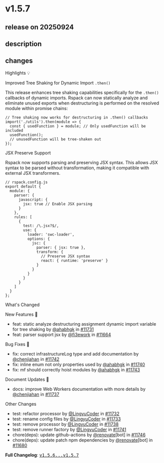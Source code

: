 # v1.5.7

## release on 20250924
## description
## changes
Highlights 💡

Improved Tree Shaking for Dynamic Import <code>.then()</code>

This release enhances tree shaking capabilities specifically for the <code>.then()</code> callbacks of dynamic imports. Rspack can now statically analyze and eliminate unused exports when destructuring is performed on the resolved module within promise chains:

    // Tree shaking now works for destructuring in .then() callbacks
    import('./utils').then(module => {
      const { usedFunction } = module; // Only usedFunction will be included
      usedFunction();
      // unusedFunction will be tree-shaken out
    });

JSX Preserve Support

Rspack now supports parsing and preserving JSX syntax. This allows JSX syntax to be parsed without transformation, making it compatible with external JSX transformers.

    // rspack.config.js
    export default {
      module: {
        parser: {
          javascript: {
            jsx: true // Enable JSX parsing
          }
        },
        rules: [
          {
            test: /\.jsx?$/,
            use: {
              loader: 'swc-loader',
              options: {
                jsc: {
                  parser: { jsx: true },
                  transform: {
                    // Preserve JSX syntax
                    react: { runtime: 'preserve' }
                  }
                }
              }
            }
          }
        ]
      }
    };

What's Changed

New Features 🎉

* feat: static analyze destructuring assignment dynamic import variable for tree shaking by <a class="user-mention notranslate" data-hovercard-type="user" data-hovercard-url="/users/ahabhgk/hovercard" data-octo-click="hovercard-link-click" data-octo-dimensions="link_type:self" href="https://github.com/ahabhgk">@ahabhgk</a> in <a class="issue-link js-issue-link" data-error-text="Failed to load title" data-id="3439996101" data-permission-text="Title is private" data-url="https://github.com/web-infra-dev/rspack/issues/11731" data-hovercard-type="pull_request" data-hovercard-url="/web-infra-dev/rspack/pull/11731/hovercard" href="https://github.com/web-infra-dev/rspack/pull/11731">#11731</a>
* feat: parser support jsx by <a class="user-mention notranslate" data-hovercard-type="user" data-hovercard-url="/users/fi3ework/hovercard" data-octo-click="hovercard-link-click" data-octo-dimensions="link_type:self" href="https://github.com/fi3ework">@fi3ework</a> in <a class="issue-link js-issue-link" data-error-text="Failed to load title" data-id="3417769771" data-permission-text="Title is private" data-url="https://github.com/web-infra-dev/rspack/issues/11664" data-hovercard-type="pull_request" data-hovercard-url="/web-infra-dev/rspack/pull/11664/hovercard" href="https://github.com/web-infra-dev/rspack/pull/11664">#11664</a>

Bug Fixes 🐞

* fix: correct infrastructureLog type and add documentation by <a class="user-mention notranslate" data-hovercard-type="user" data-hovercard-url="/users/chenjiahan/hovercard" data-octo-click="hovercard-link-click" data-octo-dimensions="link_type:self" href="https://github.com/chenjiahan">@chenjiahan</a> in <a class="issue-link js-issue-link" data-error-text="Failed to load title" data-id="3444757851" data-permission-text="Title is private" data-url="https://github.com/web-infra-dev/rspack/issues/11742" data-hovercard-type="pull_request" data-hovercard-url="/web-infra-dev/rspack/pull/11742/hovercard" href="https://github.com/web-infra-dev/rspack/pull/11742">#11742</a>
* fix: inline enum not only properties used by <a class="user-mention notranslate" data-hovercard-type="user" data-hovercard-url="/users/ahabhgk/hovercard" data-octo-click="hovercard-link-click" data-octo-dimensions="link_type:self" href="https://github.com/ahabhgk">@ahabhgk</a> in <a class="issue-link js-issue-link" data-error-text="Failed to load title" data-id="3444642964" data-permission-text="Title is private" data-url="https://github.com/web-infra-dev/rspack/issues/11740" data-hovercard-type="pull_request" data-hovercard-url="/web-infra-dev/rspack/pull/11740/hovercard" href="https://github.com/web-infra-dev/rspack/pull/11740">#11740</a>
* fix: mf should correctly hoist modules by <a class="user-mention notranslate" data-hovercard-type="user" data-hovercard-url="/users/ahabhgk/hovercard" data-octo-click="hovercard-link-click" data-octo-dimensions="link_type:self" href="https://github.com/ahabhgk">@ahabhgk</a> in <a class="issue-link js-issue-link" data-error-text="Failed to load title" data-id="3445260690" data-permission-text="Title is private" data-url="https://github.com/web-infra-dev/rspack/issues/11743" data-hovercard-type="pull_request" data-hovercard-url="/web-infra-dev/rspack/pull/11743/hovercard" href="https://github.com/web-infra-dev/rspack/pull/11743">#11743</a>

Document Updates 📖

* docs: improve Web Workers documentation with more details by <a class="user-mention notranslate" data-hovercard-type="user" data-hovercard-url="/users/chenjiahan/hovercard" data-octo-click="hovercard-link-click" data-octo-dimensions="link_type:self" href="https://github.com/chenjiahan">@chenjiahan</a> in <a class="issue-link js-issue-link" data-error-text="Failed to load title" data-id="3443530052" data-permission-text="Title is private" data-url="https://github.com/web-infra-dev/rspack/issues/11737" data-hovercard-type="pull_request" data-hovercard-url="/web-infra-dev/rspack/pull/11737/hovercard" href="https://github.com/web-infra-dev/rspack/pull/11737">#11737</a>

Other Changes

* test: refactor processor by <a class="user-mention notranslate" data-hovercard-type="user" data-hovercard-url="/users/LingyuCoder/hovercard" data-octo-click="hovercard-link-click" data-octo-dimensions="link_type:self" href="https://github.com/LingyuCoder">@LingyuCoder</a> in <a class="issue-link js-issue-link" data-error-text="Failed to load title" data-id="3440065771" data-permission-text="Title is private" data-url="https://github.com/web-infra-dev/rspack/issues/11732" data-hovercard-type="pull_request" data-hovercard-url="/web-infra-dev/rspack/pull/11732/hovercard" href="https://github.com/web-infra-dev/rspack/pull/11732">#11732</a>
* test: rename config files by <a class="user-mention notranslate" data-hovercard-type="user" data-hovercard-url="/users/LingyuCoder/hovercard" data-octo-click="hovercard-link-click" data-octo-dimensions="link_type:self" href="https://github.com/LingyuCoder">@LingyuCoder</a> in <a class="issue-link js-issue-link" data-error-text="Failed to load title" data-id="3440247495" data-permission-text="Title is private" data-url="https://github.com/web-infra-dev/rspack/issues/11733" data-hovercard-type="pull_request" data-hovercard-url="/web-infra-dev/rspack/pull/11733/hovercard" href="https://github.com/web-infra-dev/rspack/pull/11733">#11733</a>
* test: remove processor by <a class="user-mention notranslate" data-hovercard-type="user" data-hovercard-url="/users/LingyuCoder/hovercard" data-octo-click="hovercard-link-click" data-octo-dimensions="link_type:self" href="https://github.com/LingyuCoder">@LingyuCoder</a> in <a class="issue-link js-issue-link" data-error-text="Failed to load title" data-id="3444068705" data-permission-text="Title is private" data-url="https://github.com/web-infra-dev/rspack/issues/11738" data-hovercard-type="pull_request" data-hovercard-url="/web-infra-dev/rspack/pull/11738/hovercard" href="https://github.com/web-infra-dev/rspack/pull/11738">#11738</a>
* test: remove runner factory by <a class="user-mention notranslate" data-hovercard-type="user" data-hovercard-url="/users/LingyuCoder/hovercard" data-octo-click="hovercard-link-click" data-octo-dimensions="link_type:self" href="https://github.com/LingyuCoder">@LingyuCoder</a> in <a class="issue-link js-issue-link" data-error-text="Failed to load title" data-id="3444676439" data-permission-text="Title is private" data-url="https://github.com/web-infra-dev/rspack/issues/11741" data-hovercard-type="pull_request" data-hovercard-url="/web-infra-dev/rspack/pull/11741/hovercard" href="https://github.com/web-infra-dev/rspack/pull/11741">#11741</a>
* chore(deps): update github-actions by <a class="user-mention notranslate" data-hovercard-type="user" data-hovercard-url="/users/renovate/hovercard" data-octo-click="hovercard-link-click" data-octo-dimensions="link_type:self" href="https://github.com/renovate">@renovate</a>[bot] in <a class="issue-link js-issue-link" data-error-text="Failed to load title" data-id="3446075102" data-permission-text="Title is private" data-url="https://github.com/web-infra-dev/rspack/issues/11746" data-hovercard-type="pull_request" data-hovercard-url="/web-infra-dev/rspack/pull/11746/hovercard" href="https://github.com/web-infra-dev/rspack/pull/11746">#11746</a>
* chore(deps): update patch npm dependencies by <a class="user-mention notranslate" data-hovercard-type="user" data-hovercard-url="/users/renovate/hovercard" data-octo-click="hovercard-link-click" data-octo-dimensions="link_type:self" href="https://github.com/renovate">@renovate</a>[bot] in <a class="issue-link js-issue-link" data-error-text="Failed to load title" data-id="3423325789" data-permission-text="Title is private" data-url="https://github.com/web-infra-dev/rspack/issues/11680" data-hovercard-type="pull_request" data-hovercard-url="/web-infra-dev/rspack/pull/11680/hovercard" href="https://github.com/web-infra-dev/rspack/pull/11680">#11680</a>

<strong>Full Changelog</strong>: <a class="commit-link" href="https://github.com/web-infra-dev/rspack/compare/v1.5.6...v1.5.7"><tt>v1.5.6...v1.5.7</tt></a>

